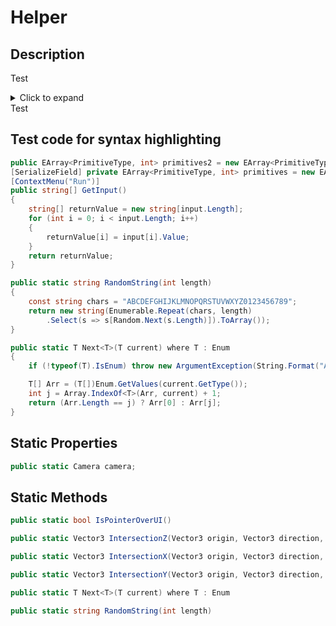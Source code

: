 # Helper

## Description

Test
<details>
<summary>Click to expand</summary>

This is the content of the collapsible section. You can include any Markdown-formatted text, lists, or code here.

</details>
Test

## Test code for syntax highlighting

``` cs
public EArray<PrimitiveType, int> primitives2 = new EArray<PrimitiveType, int>();
[SerializeField] private EArray<PrimitiveType, int> primitives = new EArray<PrimitiveType, int>();
[ContextMenu("Run")]
public string[] GetInput()
{
    string[] returnValue = new string[input.Length];
    for (int i = 0; i < input.Length; i++)
    {
        returnValue[i] = input[i].Value;
    }
    return returnValue;
}
```

``` cs
public static string RandomString(int length)
{
    const string chars = "ABCDEFGHIJKLMNOPQRSTUVWXYZ0123456789";
    return new string(Enumerable.Repeat(chars, length)
        .Select(s => s[Random.Next(s.Length)]).ToArray());
}

public static T Next<T>(T current) where T : Enum
{
    if (!typeof(T).IsEnum) throw new ArgumentException(String.Format("Argument {0} is not an Enum", typeof(T).FullName));

    T[] Arr = (T[])Enum.GetValues(current.GetType());
    int j = Array.IndexOf<T>(Arr, current) + 1;
    return (Arr.Length == j) ? Arr[0] : Arr[j];
}
```

## Static Properties

``` cs
public static Camera camera;
```

## Static Methods

``` cs
public static bool IsPointerOverUI()
```

``` cs
public static Vector3 IntersectionZ(Vector3 origin, Vector3 direction, float targetZ)
```
``` cs
public static Vector3 IntersectionX(Vector3 origin, Vector3 direction, float targetX)
```
``` cs
public static Vector3 IntersectionY(Vector3 origin, Vector3 direction, float targetY)
```
``` cs
public static T Next<T>(T current) where T : Enum
```
``` cs
public static string RandomString(int length)
```
